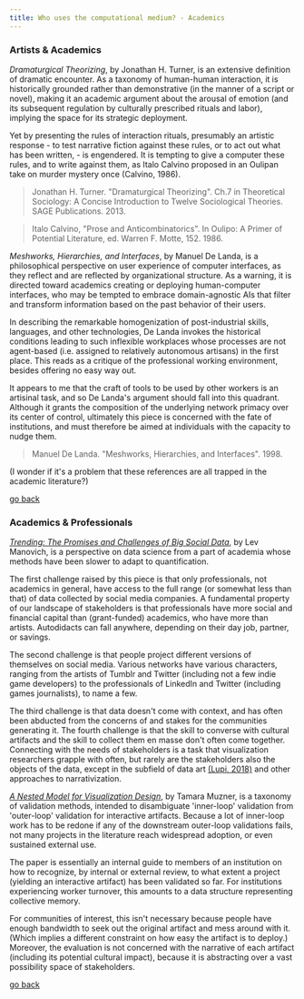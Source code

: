 ```yaml
---
title: Who uses the computational medium? - Academics
---
```


### Artists & Academics

*Dramaturgical Theorizing*, by Jonathan H. Turner, is an extensive definition of dramatic encounter. As a taxonomy of human-human interaction, it is historically grounded rather than demonstrative (in the manner of a script or novel), making it an academic argument about the arousal of emotion (and its subsequent regulation by culturally prescribed rituals and labor), implying the space for its strategic deployment.

Yet by presenting the rules of interaction rituals, presumably an artistic response - to test narrative fiction against these rules, or to act out what has been written, - is engendered. It is tempting to give a computer these rules, and to write against them, as Italo Calvino proposed in an Oulipan take on murder mystery once (Calvino, 1986).

> Jonathan H. Turner. "Dramaturgical Theorizing". Ch.7 in Theoretical Sociology: A Concise Introduction to Twelve Sociological Theories. SAGE Publications. 2013.

> Italo Calvino, "Prose and Anticombinatorics". In Oulipo: A Primer of Potential Literature, ed. Warren F. Motte, 152. 1986.

*Meshworks, Hierarchies, and Interfaces*, by Manuel De Landa, is a philosophical perspective on user experience of computer interfaces, as they reflect and are reflected by organizational structure. As a warning, it is directed toward academics creating or deploying human-computer interfaces, who may be tempted to embrace domain-agnostic AIs that filter and transform information based on the past behavior of their users.

In describing the remarkable homogenization of post-industrial skills, languages, and other technologies, De Landa invokes the historical conditions leading to such inflexible workplaces whose processes are not agent-based (i.e. assigned to relatively autonomous artisans) in the first place. This reads as a critique of the professional working environment, besides offering no easy way out.

It appears to me that the craft of tools to be used by other workers is an artisinal task, and so De Landa's argument should fall into this quadrant. Although it grants the composition of the underlying network primacy over its center of control, ultimately this piece is concerned with the fate of institutions, and must therefore be aimed at individuals with the capacity to nudge them.

> Manuel De Landa. "Meshworks, Hierarchies, and Interfaces". 1998.

(I wonder if it's a problem that these references are all trapped in the academic literature?)

[go back](./cm-stakeholders#case-studies)

### Academics & Professionals

[*Trending: The Promises and Challenges of Big Social Data*](doi.org/10.5749/minnesota/9780816677948.003.0047), by Lev Manovich, is a perspective on data science from a part of academia whose methods have been slower to adapt to quantification.

The first challenge raised by this piece is that only professionals, not academics in general, have access to the full range (or somewhat less than that) of data collected by social media companies. A fundamental property of our landscape of stakeholders is that professionals have more social and financial capital than (grant-funded) academics, who have more than artists. Autodidacts can fall anywhere, depending on their day job, partner, or savings.

The second challenge is that people project different versions of themselves on social media. Various networks have various characters, ranging from the artists of Tumblr and Twitter (including not a few indie game developers) to the professionals of LinkedIn and Twitter (including games journalists), to name a few.

The third challenge is that data doesn't come with context, and has often been abducted from the concerns of and stakes for the communities generating it. The fourth challenge is that the skill to converse with cultural artifacts and the skill to collect them en masse don't often come together. Connecting with the needs of stakeholders is a task that visualization researchers grapple with often, but rarely are the stakeholders also the objects of the data, except in the subfield of data art [(Lupi, 2018)](http://giorgialupi.com/bruises-the-data-we-dont-see) and other approaches to narrativization.

[*A Nested Model for Visualization Design*](doi.org/10.1109/TVCG.2009.111), by Tamara Muzner, is a taxonomy of validation methods, intended to disambiguate 'inner-loop' validation from 'outer-loop' validation for interactive artifacts. Because a lot of inner-loop work has to be redone if any of the downstream outer-loop validations fails, not many projects in the literature reach widespread adoption, or even sustained external use.

The paper is essentially an internal guide to members of an institution on how to recognize, by internal or external review, to what extent a project (yielding an interactive artifact) has been validated so far. For institutions experiencing worker turnover, this amounts to a data structure representing collective memory.

For communities of interest, this isn't necessary because people have enough bandwidth to seek out the original artifact and mess around with it. (Which implies a different constraint on how easy the artifact is to deploy.) Moreover, the evaluation is not concerned with the narrative of each artifact (including its potential cultural impact), because it is abstracting over a vast possibility space of stakeholders.

[go back](./cm-stakeholders#case-studies)